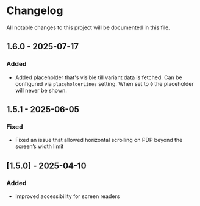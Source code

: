 # Changelog

All notable changes to this project will be documented in this file.

## 1.6.0 - 2025-07-17
### Added
- Added placeholder that's visible till variant data is fetched. Can be configured via `placeholderLines` setting. When set to `0` the placeholder will never be shown.

## 1.5.1 - 2025-06-05
### Fixed
- Fixed an issue that allowed horizontal scrolling on PDP beyond the screen’s width limit

## [1.5.0] - 2025-04-10
### Added
- Improved accessibility for screen readers
